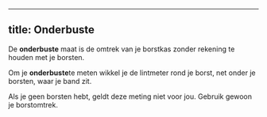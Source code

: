 ***

## title: Onderbuste

De **onderbuste** maat is de omtrek van je borstkas zonder rekening te houden met je borsten.

Om je **onderbuste**te meten wikkel je de lintmeter rond je borst, net onder je borsten, waar je band zit.

Als je geen borsten hebt, geldt deze meting niet voor jou. Gebruik gewoon je borstomtrek.
